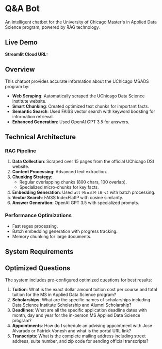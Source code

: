 # Q&A Bot

An intelligent chatbot for the University of Chicago Master's in Applied Data Science program, powered by RAG technology.

## Live Demo

**Streamlit Cloud URL:**

## Overview

This chatbot provides accurate information about the UChicago MSADS program by:

- **Web Scraping**: Automatically scraped the UChicago Data Science Institute website.
- **Smart Chunking**: Created optimized text chunks for important facts.
- **Semantic Search**: Used FAISS vector search with keyword boosting for information retrieval.
- **Enhanced Generation**: Used OpenAI GPT 3.5 for answers.

## Technical Architecture

### RAG Pipeline
1. **Data Collection**: Scraped over 15 pages from the official UChicago DSI website.
2. **Content Processing**: Advanced text extraction.
3. **Chunking Strategy**: 
   - Regular overlapping chunks (800 chars, 100 overlap).
   - Specialized micro-chunks for key facts.
4. **Embedding Generation**: Used `all-MiniLM-L6-v2` with batch processing.
5. **Vector Search**: FAISS IndexFlatIP with cosine similarity.
6. **Answer Generation**: OpenAI GPT 3.5 with specialized prompts.

### Performance Optimizations
- Fast regex processing.
- Batch embedding generation with progress tracking.  
- Memory chunking for large documents.

## System Requirements


## Optimized Questions

The system includes pre-configured optimized questions for best results:

1. **Tuition**: What is the exact dollar amount tuition cost per course and total tuition for the MS in Applied Data Science program?
2. **Scholarships**: What are the specific names of scholarships including Data Science Institute Scholarship and Alumni Scholarship?
3. **Deadlines**: What are all the specific application deadline dates with month, day and year for the in-person MS Applied Data Science program?
4. **Appointments**: How do I schedule an advising appointment with Jose Alvarado or Patrick Vonesh and what is the portal URL link?
5. **Transcripts**: What is the complete mailing address including street address, suite number, and zip code for sending official transcripts?
